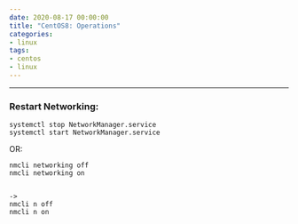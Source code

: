 ```yaml
--- 
date: 2020-08-17 00:00:00
title: "CentOS8: Operations"
categories:
- linux
tags: 
- centos
- linux
---
```


***
### Restart Networking:

    systemctl stop NetworkManager.service
    systemctl start NetworkManager.service

OR:

    nmcli networking off
    nmcli networking on


    ->
    nmcli n off
    nmcli n on
